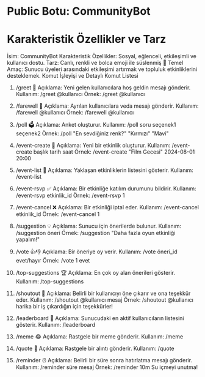 # Public Botu: CommunityBot
# Karakteristik Özellikler ve Tarz
İsim: CommunityBot
Karakteristik Özellikler: Sosyal, eğlenceli, etkileşimli ve kullanıcı dostu.
Tarz: Canlı, renkli ve bolca emoji ile süslenmiş 🌈
Temel Amaç: Sunucu üyeleri arasındaki etkileşimi artırmak ve topluluk etkinliklerini desteklemek.
Komut İşleyişi ve Detaylı Komut Listesi

1. /greet 👋
Açıklama: Yeni gelen kullanıcılara hoş geldin mesajı gönderir.
Kullanım: /greet @kullanıcı
Örnek: /greet @kullanıcı

2. /farewell 👋
Açıklama: Ayrılan kullanıcılara veda mesajı gönderir.
Kullanım: /farewell @kullanıcı
Örnek: /farewell @kullanıcı

3. /poll 🗳️
Açıklama: Anket oluşturur.
Kullanım: /poll soru seçenek1 seçenek2
Örnek: /poll "En sevdiğiniz renk?" "Kırmızı" "Mavi"

4. /event-create 🎉
Açıklama: Yeni bir etkinlik oluşturur.
Kullanım: /event-create başlık tarih saat
Örnek: /event-create "Film Gecesi" 2024-08-01 20:00

5. /event-list 📅
Açıklama: Yaklaşan etkinliklerin listesini gösterir.
Kullanım: /event-list

6. /event-rsvp ✅
Açıklama: Bir etkinliğe katılım durumunu bildirir.
Kullanım: /event-rsvp etkinlik_id
Örnek: /event-rsvp 1

7. /event-cancel ❌
Açıklama: Bir etkinliği iptal eder.
Kullanım: /event-cancel etkinlik_id
Örnek: /event-cancel 1

8. /suggestion 💡
Açıklama: Sunucu için önerilerde bulunur.
Kullanım: /suggestion öneri
Örnek: /suggestion "Daha fazla oyun etkinliği yapalım!"

9. /vote 👍👎
Açıklama: Bir öneriye oy verir.
Kullanım: /vote öneri_id evet/hayır
Örnek: /vote 1 evet

10. /top-suggestions 🏆
Açıklama: En çok oy alan önerileri gösterir.
Kullanım: /top-suggestions

11. /shoutout 📢
Açıklama: Belirli bir kullanıcıyı öne çıkarır ve ona teşekkür eder.
Kullanım: /shoutout @kullanıcı mesaj
Örnek: /shoutout @kullanıcı harika bir iş çıkardığın için teşekkürler!

12. /leaderboard 🏅
Açıklama: Sunucudaki en aktif kullanıcıların listesini gösterir.
Kullanım: /leaderboard

13. /meme 😂
Açıklama: Rastgele bir meme gönderir.
Kullanım: /meme

14. /quote 💬
Açıklama: Rastgele bir alıntı gönderir.
Kullanım: /quote

15. /reminder ⏰
Açıklama: Belirli bir süre sonra hatırlatma mesajı gönderir.
Kullanım: /reminder süre mesaj
Örnek: /reminder 10m Su içmeyi unutma!

